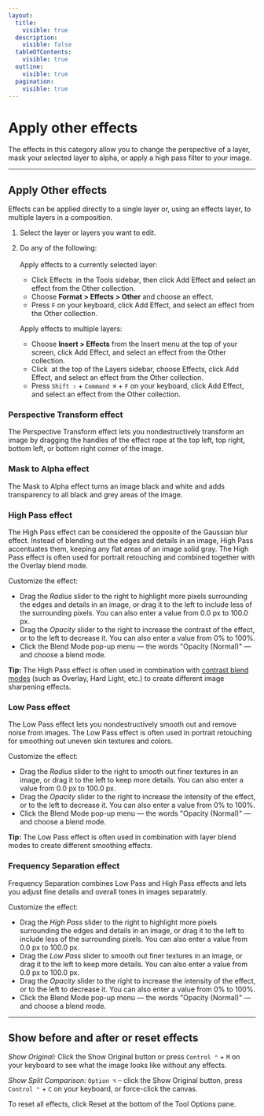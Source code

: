 ```yaml
---
layout:
  title:
    visible: true
  description:
    visible: false
  tableOfContents:
    visible: true
  outline:
    visible: true
  pagination:
    visible: true
---
```


# Apply other effects

The effects in this category allow you to change the perspective of a layer, mask your selected layer to alpha, or apply a high pass filter to your image.

***

## Apply Other effects

Effects can be applied directly to a single layer or, using an effects layer, to multiple layers in a composition.

1. Select the layer or layers you want to edit.
2.  Do any of the following:\
    \
    Apply effects to a currently selected layer:

    * Click Effects <img src="https://help.pixelmator.com/pixelmator-pro/3.5/assets/English/1590058938000.png" alt="" data-size="line"> in the Tools sidebar, then click Add Effect and select an effect from the Other collection.
    * Choose **Format > Effects > Other** and choose an effect.
    * Press `F` on your keyboard, click Add Effect, and select an effect from the Other collection.

    Apply effects to multiple layers:

    * Choose **Insert > Effects** from the Insert menu at the top of your screen, click Add Effect, and select an effect from the Other collection.
    * Click <img src="https://help.pixelmator.com/pixelmator-pro/3.5/assets/English/1648724547000.png" alt="" data-size="line"> at the top of the Layers sidebar, choose Effects, click Add Effect, and select an effect from the Other collection.
    * Press `Shift ⇧` + `Command ⌘` + `F` on your keyboard, click Add Effect, and select an effect from the Other collection.

### Perspective Transform effect

The Perspective Transform effect lets you nondestructively transform an image by dragging the handles of the effect rope at the top left, top right, bottom left, or bottom right corner of the image.

### Mask to Alpha effect

The Mask to Alpha effect turns an image black and white and adds transparency to all black and grey areas of the image.

### High Pass effect

The High Pass effect can be considered the opposite of the Gaussian blur effect. Instead of blending out the edges and details in an image, High Pass accentuates them, keeping any flat areas of an image solid gray. The High Pass effect is often used for portrait retouching and combined together with the Overlay blend mode.

Customize the effect:

* Drag the _Radius_ slider to the right to highlight more pixels surrounding the edges and details in an image, or drag it to the left to include less of the surrounding pixels. You can also enter a value from 0.0 px to 100.0 px.
* Drag the _Opacity_ slider to the right to increase the contrast of the effect, or to the left to decrease it. You can also enter a value from 0% to 100%.
* Click the Blend Mode pop-up menu — the words "Opacity (Normal)" — and choose a blend mode.

&#x20;**Tip:** The High Pass effect is often used in combination with [contrast blend modes](https://www.pixelmator.com/support/guide/pixelmator-pro/905) (such as Overlay, Hard Light, etc.) to create different image sharpening effects.

### Low Pass effect

The Low Pass effect lets you nondestructively smooth out and remove noise from images. The Low Pass effect is often used in portrait retouching for smoothing out uneven skin textures and colors.

Customize the effect:

* Drag the _Radius_ slider to the right to smooth out finer textures in an image, or drag it to the left to keep more details. You can also enter a value from 0.0 px to 100.0 px.
* Drag the _Opacity_ slider to the right to increase the intensity of the effect, or to the left to decrease it. You can also enter a value from 0% to 100%.
* Click the Blend Mode pop-up menu — the words "Opacity (Normal)" — and choose a blend mode.

&#x20;**Tip:** The Low Pass effect is often used in combination with layer blend modes to create different smoothing effects.

### Frequency Separation effect

Frequency Separation combines Low Pass and High Pass effects and lets you adjust fine details and overall tones in images separately.

Customize the effect:

* Drag the _High Pass_ slider to the right to highlight more pixels surrounding the edges and details in an image, or drag it to the left to include less of the surrounding pixels. You can also enter a value from 0.0 px to 100.0 px.
* Drag the _Low Pass_ slider to smooth out finer textures in an image, or drag it to the left to keep more details. You can also enter a value from 0.0 px to 100.0 px.
* Drag the _Opacity_ slider to the right to increase the intensity of the effect, or to the left to decrease it. You can also enter a value from 0% to 100%.
* Click the Blend Mode pop-up menu — the words "Opacity (Normal)" — and choose a blend mode.

***

## Show before and after or reset effects

_Show Original:_ Click the Show Original button or press `Control ⌃` + `M` on your keyboard to see what the image looks like without any effects.

_Show Split Comparison:_ `Option ⌥` – click the Show Original button, press `Control ⌃` + `C` on your keyboard, or force-click the canvas.

To reset all effects, click Reset at the bottom of the Tool Options pane.
